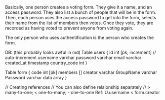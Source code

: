 Basically, one person creates a voting form.
They give it a name, and an access password. They
also list a bunch of people that will be in the form.
Then, each person uses the access password to get into the form,
selects their name from the list of members then votes. Once they vote,
they are recorded as having voted to prevent anyone from voting again.

The only person who uses authentification is the person who creates the form.

DB: (this probably looks awful in md)
Table users {
id int [pk, increment] // auto-increment
username varchar
password varchar
email varchar
created_at timestamp
country_code int
}

Table form {
code int \[pk\]
members []
creator varchar
GroupName varchar
Password varchar
data array
}

// Creating references
// You can also define relaionship separately
// > many-to-one; < one-to-many; - one-to-one
Ref: U.username < form.creator
